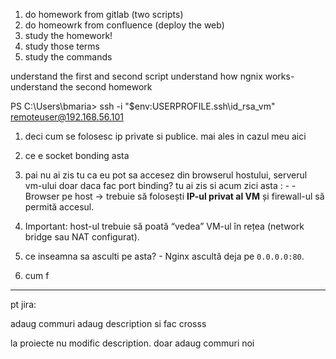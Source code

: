 1. do homework from gitlab (two scripts)
2. do homeowrk from confluence (deploy the web)
3. study the homework!
4. study those terms
5. study the commands


understand the first and second script
understand how ngnix works- understand the second homework





PS C:\Users\bmaria> ssh -i "$env:USERPROFILE\.ssh\id_rsa_vm" remoteuser@192.168.56.101



1. deci cum se folosesc ip private si publice. mai ales in cazul meu aici
2. ce e socket bonding asta

3. pai nu ai zis tu ca eu pot sa accesez din browserul hostului, serverul vm-ului doar daca fac port binding? tu ai zis si acum zici asta : - - Browser pe host → trebuie să folosești **IP-ul privat al VM** și firewall-ul să permită accesul.
        
4. Important: host-ul trebuie să poată “vedea” VM-ul în rețea (network bridge sau NAT configurat).
5. ce inseamna sa asculti pe asta? - Nginx ascultă deja pe `0.0.0.0:80`.
6. cum f










---

pt jira:


adaug commuri 
adaug description si fac crosss


la proiecte nu modific description. doar adaug commuri noi